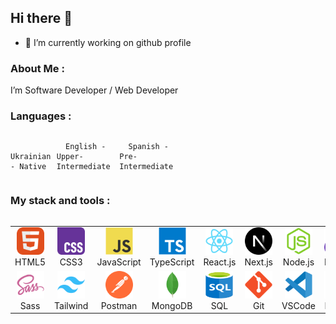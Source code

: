 ## Hi there 👋
- 🔭 I’m currently working on github profile

### About Me :

I’m Software Developer / Web Developer

### Languages :

<div style="display: flex; align-items: flex-start; align: center">
<table  align="center">
  <tr> 
    
      Ukrainian - Native  
      
  </tr>

  <tr>
    
      English - Upper-Intermediate
        
  </tr>
  
  <tr>
    
      Spanish - Pre-Intermediate
        
  </tr>
</table>
</div>

### My stack and tools :

<div style="display: flex; align-items: flex-start; align: center">
<table align="center">
  <tr>
     <td align="center"  width="98">
         <img src="./images/01-html5.svg" alt="HTML5" width="44" height="44"/>
      <br>HTML5
    </td>
    <td align="center" width="88">
        <img src="./images/02-css3.svg" alt="CSS3" width="44" height="44"/>
      <br>CSS3
    </td>
<td align="center" width="88">
         <img src="./images/03-javascript.svg" alt="JS" width="44" height="44"/>
      <br>JavaScript
    </td>
    <td align="center" width="88">
        <img src="./images/04-typescript.svg" alt="TS" width="44" height="44"/>
      <br>TypeScript
    </td>
<!--     <td align="center" width="88">
        <img src="./images/05-python.svg" alt="Python" width="44" height="44"/>
      <br>Python
    </td> -->
    <td align="center" width="88">
        <img src="./images/06-react.svg" alt="React" width="44" height="44"/>
      <br>React.js
    </td>
    <td align="center" width="88">
        <img src="./images/07-nextjs.svg" alt="Next.js" width="44" height="44"/>
      <br>Next.js
    </td>
    <td align="center" width="88">
      <img src="./images/08-nodejs.svg" alt="Node.js" width="44" height="44"/>
      <br>Node.js
    </td>
    <td align="center" width="88">
        <img src="./images/13-redux.svg" alt="Redux" width="44" height="44"/>
      <br>Redux
    </td>
<!--         <td align="center" width="88">
       <img src="./images/09-sql.svg" alt="SQL" width="44" height="44"/>
      <br>SQL
      </td> -->
  </tr>
    <td align="center" width="88">
        <img src="./images/10-sass.svg" alt="Sass" width="44" height="44"/>
      <br>Sass
    </td>
<!--     <td align="center" width="88"> 
        <img src="./images/11-bem.svg" alt="Bem" width="44" height="44"/>
      <br>BEM
    </td> -->
    <td align="center"  width="88">
        <img src="./images/12-tailwind.svg" alt="Tailwind" width="44" height="44"/>
      <br>Tailwind
    </td>
<!--     <td align="center" width="88">
        <img src="./images/13-redux.svg" alt="Redux" width="44" height="44"/>
      <br>Redux
    </td> -->
      <td align="center" width="88">
        <img src="./images/14-postman.svg" alt="Postman" width="44" height="44"/>
      <br>Postman
    </td>
      </td>
      <td align="center" width="88">
        <img src="./images/15-mongodb.svg" alt="MongoDB" width="44" height="44"/>
      <br>MongoDB
     </td>
  </td>
       <td align="center" width="88">
        <img src="./images/09-sql.svg" alt="SQL" width="44" height="44"/>
       <br>SQL
      </td>
     <td align="center" width="88">
        <img src="./images/16-git.svg" alt="Git" width="44" height="44"/>
      <br>Git
    </td>
  <td align="center" width="88">
        <img src="./images/17-vscode.svg" alt="Visual Studio Code" width="44" height="44"/>
      <br>VSCode
     </td>
  <td align="center" width="88">
        <img src="./images/18-figma.svg" alt="Figma" width="44" height="44"/>
      <br>Figma
     </td>
</table>
</div>
